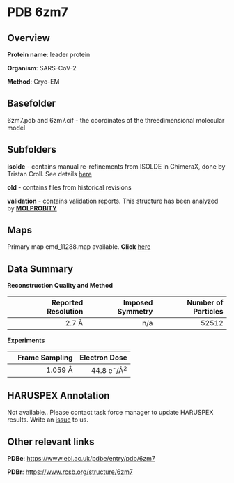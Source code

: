 # PDB 6zm7

## Overview

**Protein name**: leader protein

**Organism**: SARS-CoV-2

**Method**: Cryo-EM



## Basefolder

6zm7.pdb and 6zm7.cif - the coordinates of the threedimensional molecular model

## Subfolders

**isolde** - contains manual re-refinements from ISOLDE in ChimeraX, done by Tristan Croll. See details [here](https://github.com/thorn-lab/coronavirus_structural_task_force/blob/master/pdb/leader_protein/SARS-CoV-2/6zm7/isolde/directory_info.txt)

**old** - contains files from historical revisions

**validation** - contains validation reports. This structure has been analyzed by   [**MOLPROBITY**](https://github.com/thorn-lab/coronavirus_structural_task_force/tree/master/pdb/leader_protein/SARS-CoV-2/6zm7/validation/molprobity)   



## Maps

Primary map emd_11288.map available. **Click** [here](http://ftp.wwpdb.org/pub/emdb/structures/EMD-11288/map/) 

## Data Summary
**Reconstruction Quality and Method**

|   | Reported Resolution | Imposed Symmetry | Number of Particles |
|---|-------------:|----------------:|--------------:|
|   |2.7 Å|n/a|52512|

**Experiments**

|   | Frame Sampling | Electron Dose |
|---|-------------:|----------------:|
|   |1.059 Å|44.8 e<sup>-</sup>/Å<sup>2</sup>|

## HARUSPEX Annotation

Not available.. Please contact task force manager to update HARUSPEX results. Write an [issue](https://github.com/thorn-lab/coronavirus_structural_task_force/issues) to us.

## Other relevant links 
**PDBe**:  https://www.ebi.ac.uk/pdbe/entry/pdb/6zm7
 
**PDBr**: https://www.rcsb.org/structure/6zm7 
